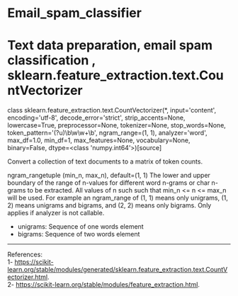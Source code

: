 # Email_spam_classifier
# Text data preparation, email spam classification , sklearn.feature_extraction.text.CountVectorizer



class sklearn.feature_extraction.text.CountVectorizer(*, input='content', encoding='utf-8', decode_error='strict', strip_accents=None, lowercase=True, preprocessor=None, tokenizer=None, stop_words=None, token_pattern='(?u)\b\w\w+\b', ngram_range=(1, 1), analyzer='word', max_df=1.0, min_df=1, max_features=None, vocabulary=None, binary=False, dtype=<class 'numpy.int64'>)[source]


Convert a collection of text documents to a matrix of token counts.

ngram_rangetuple (min_n, max_n), default=(1, 1)
The lower and upper boundary of the range of n-values for different word n-grams or char n-grams to be extracted. All values of n such such that min_n <= n <= max_n will be used. For example an ngram_range of (1, 1) means only unigrams, (1, 2) means unigrams and bigrams, and (2, 2) means only bigrams. Only applies if analyzer is not callable.


 - unigrams: Sequence of one words element    
 - bigrams: Sequence of two words element
 
 
 
-------------------------------------------------------
References:    
1- https://scikit-learn.org/stable/modules/generated/sklearn.feature_extraction.text.CountVectorizer.html.   
2- https://scikit-learn.org/stable/modules/feature_extraction.html.  
